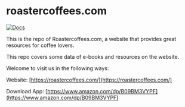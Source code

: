 # roastercoffees.com
[![Docs][docs-readthedocs-svg]][docs-readthedocs-link]

This is the repo of Roastercoffees.com, a website that provides great resources for coffee lovers.

This repo covers some data of e-books and resources on the website.

Welcome to visit us in the following ways:

Website:  [https://roastercoffees.com/](https://roastercoffees.com/)

Download App:  [https://www.amazon.com/dp/B09BM3VYPF](https://www.amazon.com/dp/B09BM3VYPF)

 [docs-readthedocs-svg]: https://img.shields.io/badge/docs-readthedocs-blue.svg
 [docs-readthedocs-link]: http://enrondata.readthedocs.org/
